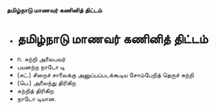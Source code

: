 **தமிழ்நாடு மாணவர் கணினித் திட்டம்**
- # தமிழ்நாடு மாணவர் கணினித் திட்டம்
- n. சுற்றி அலைபவர்
- பயனற்ற நாடோ டி
- (சட்.) சிறைச் சாலைக்கு அனுப்பப்படக்கூடிய சோம்பேறித் தெருச் சுற்றி
- (பெ.) அலைந்து திரிகிற
- சுற்றித் திரிகிற
- நாடோ டியான.

